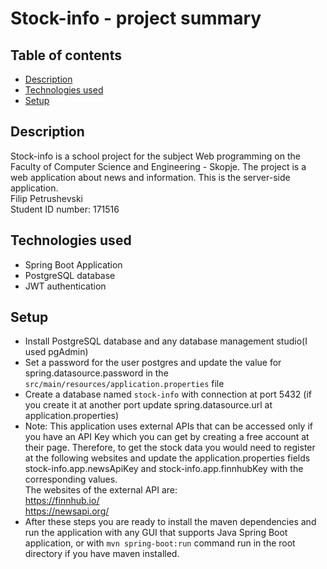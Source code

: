 # Stock-info - project summary
## Table of contents
* [Description](#description)
* [Technologies used](#technologies-used)
* [Setup](#setup)
## Description
Stock-info is a school project for the subject Web programming on the Faculty of Computer Science and Engineering - Skopje. The project is a web application about news and information. This is the server-side application.  
Filip Petrushevski  
Student ID number: 171516
## Technologies used
- Spring Boot Application
- PostgreSQL database
- JWT authentication
## Setup
- Install PostgreSQL database and any database management studio(I used pgAdmin)
- Set a password for the user postgres and update the value for spring.datasource.password in the `src/main/resources/application.properties` file
- Create a database named `stock-info` with connection at port 5432 (if you create it at another port update spring.datasource.url at application.properties)
- Note: This application uses external APIs that can be accessed only if you have an API Key which you can get by creating a free account at their page. Therefore, to get the stock data you would need to register at the following websites and update the application.properties fields stock-info.app.newsApiKey and stock-info.app.finnhubKey with the corresponding values.  
The websites of the external API are:  
https://finnhub.io/  
https://newsapi.org/
- After these steps you are ready to install the maven dependencies and run the application with any GUI that supports Java Spring Boot application, or with `mvn spring-boot:run` command run in the root directory if you have maven installed.